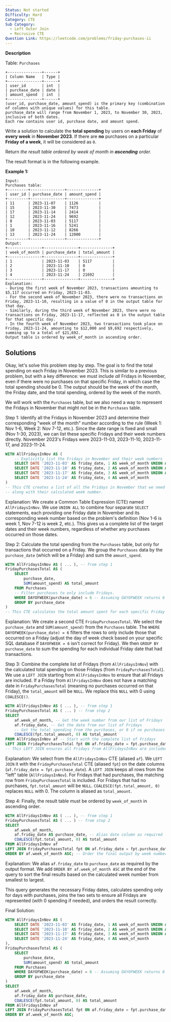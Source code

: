 ```yaml
---
Status: Not started
Difficulty: Hard
Category: CTE
Sub Category:
  - Left Outer Join
  - Recrusive CTE
Question Link: https://leetcode.com/problems/friday-purchases-ii
---
```

**Description**

Table: `Purchases`

```Plain
+---------------+------+
| Column Name   | Type |
+---------------+------+
| user_id       | int  |
| purchase_date | date |
| amount_spend  | int  |
+---------------+------+
(user_id, purchase_date, amount_spend) is the primary key (combination of columns with unique values) for this table.
purchase_date will range from November 1, 2023, to November 30, 2023, inclusive of both dates.
Each row contains user id, purchase date, and amount spend.
```

Write a solution to calculate the **total spending** by users on **each Friday** of **every week** in **November 2023**. If there are **no** purchases on a particular **Friday of a week**, it will be considered as `0`.

Return _the result table ordered by week of month in **ascending** order._

The result format is in the following example.

**Example 1:**

```Plain
Input:
Purchases table:
+---------+---------------+--------------+
| user_id | purchase_date | amount_spend |
+---------+---------------+--------------+
| 11      | 2023-11-07    | 1126         |
| 15      | 2023-11-30    | 7473         |
| 17      | 2023-11-14    | 2414         |
| 12      | 2023-11-24    | 9692         |
| 8       | 2023-11-03    | 5117         |
| 1       | 2023-11-16    | 5241         |
| 10      | 2023-11-12    | 8266         |
| 13      | 2023-11-24    | 12000        |
+---------+---------------+--------------+
Output:
+---------------+---------------+--------------+
| week_of_month | purchase_date | total_amount |
+---------------+---------------+--------------+
| 1             | 2023-11-03    | 5117         |
| 2             | 2023-11-10    | 0            |
| 3             | 2023-11-17    | 0            |
| 4             | 2023-11-24    | 21692        |
+---------------+---------------+--------------+
Explanation:
- During the first week of November 2023, transactions amounting to $5,117 occurred on Friday, 2023-11-03.
- For the second week of November 2023, there were no transactions on Friday, 2023-11-10, resulting in a value of 0 in the output table for that day.
- Similarly, during the third week of November 2023, there were no transactions on Friday, 2023-11-17, reflected as 0 in the output table for that specific day.
- In the fourth week of November 2023, two transactions took place on Friday, 2023-11-24, amounting to $12,000 and $9,692 respectively, summing up to a total of $21,692.
Output table is ordered by week_of_month in ascending order.
```

## Solutions

Okay, let's solve this problem step by step. The goal is to find the total spending on each Friday in November 2023. This is similar to a previous problem, but with a key difference: we must include _all_ Fridays in November, even if there were no purchases on that specific Friday, in which case the total spending should be 0. The output should be the week of the month, the Friday date, and the total spending, ordered by the week of the month.

We will work with the `Purchases` table, but we also need a way to represent the Fridays in November that might _not_ be in the `Purchases` table.

Step 1: Identify all the Fridays in November 2023 and determine their corresponding "week of the month" number according to the rule (Week 1: Nov 1-6, Week 2: Nov 7-12, etc.). Since the date range is fixed and small (Nov 1-30, 2023), we can list these specific Fridays and their week numbers directly. November 2023's Fridays were 2023-11-03, 2023-11-10, 2023-11-17, and 2023-11-24.

```SQL
WITH AllFridaysInNov AS (
    -- Explicitly list the Fridays in November and their week numbers
    SELECT DATE '2023-11-03' AS friday_date, 1 AS week_of_month UNION ALL
    SELECT DATE '2023-11-10' AS friday_date, 2 AS week_of_month UNION ALL
    SELECT DATE '2023-11-17' AS friday_date, 3 AS week_of_month UNION ALL
    SELECT DATE '2023-11-24' AS friday_date, 4 AS week_of_month
)
-- This CTE creates a list of all the Fridays in November that we need to report on,
-- along with their calculated week number.
```

Explanation: We create a Common Table Expression (CTE) named `AllFridaysInNov`. We use `UNION ALL` to combine four separate `SELECT` statements, each providing one Friday date in November and its corresponding week number based on the problem's definition (Nov 1-6 is week 1, Nov 7-12 is week 2, etc.). This gives us a complete list of the target dates and their week numbers, regardless of whether any purchases occurred on those dates.

Step 2: Calculate the total spending from the `Purchases` table, but only for transactions that occurred on a Friday. We group the `Purchases` data by the `purchase_date` (which will be a Friday) and sum the `amount_spend`.

```SQL
WITH AllFridaysInNov AS ( ... ), -- from step 1
FridayPurchasesTotal AS (
    SELECT
        purchase_date,
        SUM(amount_spend) AS total_amount
    FROM Purchases
    -- Filter purchases to only include Fridays.
    WHERE DAYOFWEEK(purchase_date) = 6 -- Assuming DAYOFWEEK returns 6 for Friday. Adjust for other SQL dialects if needed (e.g., EXTRACT(DOW FROM purchase_date) = 5).
    GROUP BY purchase_date
)
-- This CTE calculates the total amount spent for each specific Friday that had purchases.
```

Explanation: We create a second CTE `FridayPurchasesTotal`. We select the `purchase_date` and `SUM(amount_spend)` from the `Purchases` table. The `WHERE DAYOFWEEK(purchase_date) = 6` filters the rows to only include those that occurred on a Friday (adjust the day of week check based on your specific SQL database if `DAYOFWEEK = 6` isn't correct for Friday). We then `GROUP BY purchase_date` to sum the spending for each individual Friday date that had transactions.

Step 3: Combine the complete list of Fridays (from `AllFridaysInNov`) with the calculated total spending on those Fridays (from `FridayPurchasesTotal`). We use a `LEFT JOIN` starting from `AllFridaysInNov` to ensure that all Fridays are included. If a Friday from `AllFridaysInNov` does not have a matching date in `FridayPurchasesTotal` (meaning no purchases occurred on that Friday), the `total_amount` will be `NULL`. We replace this `NULL` with 0 using `COALESCE()`.

```SQL
WITH AllFridaysInNov AS ( ... ), -- from step 1
FridayPurchasesTotal AS ( ... ) -- from step 2
SELECT
    af.week_of_month, -- Get the week number from our list of Fridays
    af.friday_date, -- Get the date from our list of Fridays
    -- Get the total spending from the purchases, or 0 if no purchases on that date
    COALESCE(fpt.total_amount, 0) AS total_amount
FROM AllFridaysInNov af -- Start with the complete list of Fridays
LEFT JOIN FridayPurchasesTotal fpt ON af.friday_date = fpt.purchase_date; -- Join with calculated spending
-- This LEFT JOIN ensures all Fridays from AllFridaysInNov are included. COALESCE handles cases with no purchases.
```

Explanation: We select from the `AllFridaysInNov` CTE (aliased `af`). We `LEFT JOIN` it with the `FridayPurchasesTotal` CTE (aliased `fpt`) on the date columns (`af.friday_date = fpt.purchase_date`). A `LEFT JOIN` keeps all rows from the "left" table (`AllFridaysInNov`). For Fridays that had purchases, the matching row from `FridayPurchasesTotal` is included. For Fridays that had no purchases, `fpt.total_amount` will be `NULL`. `COALESCE(fpt.total_amount, 0)` replaces `NULL` with 0. The column is aliased as `total_amount`.

Step 4: Finally, the result table must be ordered by `week_of_month` in ascending order.

```SQL
WITH AllFridaysInNov AS ( ... ), -- from step 1
FridayPurchasesTotal AS ( ... ) -- from step 2
SELECT
    af.week_of_month,
    af.friday_date AS purchase_date, -- Alias date column as required
    COALESCE(fpt.total_amount, 0) AS total_amount
FROM AllFridaysInNov af
LEFT JOIN FridayPurchasesTotal fpt ON af.friday_date = fpt.purchase_date
ORDER BY af.week_of_month ASC; -- Order the final output by week number
```

Explanation: We alias `af.friday_date` to `purchase_date` as required by the output format. We add `ORDER BY af.week_of_month ASC` at the end of the query to sort the final results based on the calculated week number from smallest to largest.

This query generates the necessary Friday dates, calculates spending only for days with purchases, joins the two sets to ensure all Fridays are represented (with 0 spending if needed), and orders the result correctly.

Final Solution:

```SQL
WITH AllFridaysInNov AS (
    SELECT DATE '2023-11-03' AS friday_date, 1 AS week_of_month UNION ALL
    SELECT DATE '2023-11-10' AS friday_date, 2 AS week_of_month UNION ALL
    SELECT DATE '2023-11-17' AS friday_date, 3 AS week_of_month UNION ALL
    SELECT DATE '2023-11-24' AS friday_date, 4 AS week_of_month
),
FridayPurchasesTotal AS (
    SELECT
        purchase_date,
        SUM(amount_spend) AS total_amount
    FROM Purchases
    WHERE DAYOFWEEK(purchase_date) = 6 -- Assuming DAYOFWEEK returns 6 for Friday. Adjust for other SQL dialects if needed.
    GROUP BY purchase_date
)
SELECT
    af.week_of_month,
    af.friday_date AS purchase_date,
    COALESCE(fpt.total_amount, 0) AS total_amount
FROM AllFridaysInNov af
LEFT JOIN FridayPurchasesTotal fpt ON af.friday_date = fpt.purchase_date
ORDER BY af.week_of_month ASC;
```